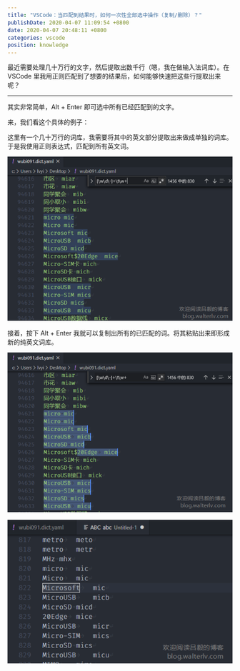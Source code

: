 ```yaml
---
title: "VSCode：当匹配到结果时，如何一次性全部选中操作（复制/删除）？"
publishDate: 2020-04-07 11:09:54 +0800
date: 2020-04-07 20:48:11 +0800
categories: vscode
position: knowledge
---
```


最近需要处理几十万行的文字，然后提取出数千行（嗯，我在做输入法词库）。在 VSCode 里我用正则匹配到了想要的结果后，如何能够快速把这些行提取出来呢？

---

其实非常简单，Alt + Enter 即可选中所有已经匹配到的文字。

来，我们看这个具体的例子：

这里有一个几十万行的词库，我需要将其中的英文部分提取出来做成单独的词库。于是我使用正则表达式，匹配到所有英文词。

![匹配文字](/static/posts/2020-04-07-11-04-56.png)

接着，按下 Alt + Enter 我就可以复制出所有的已匹配的词。将其粘贴出来即形成新的纯英文词库。

![已选中文字](/static/posts/2020-04-07-11-08-48.png)

![新的词库文件](/static/posts/2020-04-07-11-09-39.png)
